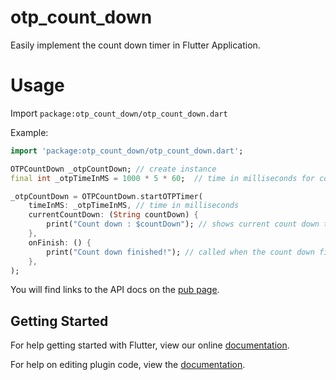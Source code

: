 # otp_count_down

Easily implement the count down timer in Flutter Application.

# Usage

Import `package:otp_count_down/otp_count_down.dart`

Example:

```dart
import 'package:otp_count_down/otp_count_down.dart';

OTPCountDown _otpCountDown; // create instance
final int _otpTimeInMS = 1000 * 5 * 60;  // time in milliseconds for count down

_otpCountDown = OTPCountDown.startOTPTimer(
    timeInMS: _otpTimeInMS, // time in milliseconds
    currentCountDown: (String countDown) {
        print("Count down : $countDown"); // shows current count down time
    },
    onFinish: () {
        print("Count down finished!"); // called when the count down finishes.
    },
);
```

You will find links to the API docs on the [pub page](https://pub.dev/packages/otp_count_down).

## Getting Started

For help getting started with Flutter, view our online
[documentation](http://flutter.io/).

For help on editing plugin code, view the [documentation](https://flutter.io/platform-plugins/#edit-code).

